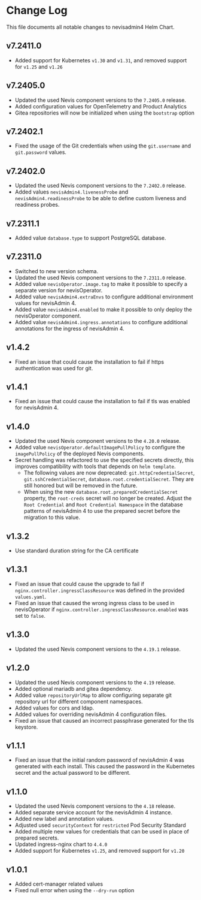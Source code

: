 # Change Log

This file documents all notable changes to nevisadmin4 Helm Chart.

## v7.2411.0

* Added support for Kubernetes `v1.30` and `v1.31`, and removed support for `v1.25` and `v1.26`

## v7.2405.0

* Updated the used Nevis component versions to the `7.2405.0` release.
* Added configuration values for OpenTelemetry and Product Analytics
* Gitea repositories will now be initialized when using the `bootstrap` option

## v7.2402.1

* Fixed the usage of the Git credentials when using the `git.username` and `git.password` values.

## v7.2402.0

* Updated the used Nevis component versions to the `7.2402.0` release.
* Added values `nevisAdmin4.livenessProbe` and `nevisAdmin4.readinessProbe` to be able to define custom liveness and readiness probes.

## v7.2311.1

* Added value `database.type` to support PostgreSQL database.

## v7.2311.0

* Switched to new version schema.
* Updated the used Nevis component versions to the `7.2311.0` release.
* Added value `nevisOperator.image.tag` to make it possible to specify a separate version for nevisOperator.
* Added value `nevisAdmin4.extraEnvs` to configure additional environment values for nevisAdmin 4.
* Added value `nevisAdmin4.enabled` to make it possible to only deploy the nevisOperator component.
* Added value `nevisAdmin4.ingress.annotations` to configure additional annotations for the ingress of nevisAdmin 4.

## v1.4.2

* Fixed an issue that could cause the installation to fail if https authentication was used for git.

## v1.4.1

* Fixed an issue that could cause the installation to fail if tls was enabled for nevisAdmin 4.

## v1.4.0

* Updated the used Nevis component versions to the `4.20.0` release.
* Added value `nevisOperator.defaultImagePullPolicy` to configure the `imagePullPolicy` of the deployed Nevis components.
* Secret handling was refactored to use the specified secrets directly, this improves compatibility with tools that depends on `helm template`.
  * The following values are now deprecated: `git.httpCredentialSecret`, `git.sshCredentialSecret`, `database.root.credentialSecret`. They are still honored but will be removed in the future.
  * When using the new `database.root.preparedCredentialSecret` property, the `root-creds` secret will no longer be created. Adjust the `Root Credential` and `Root Credential Namespace` in the database patterns of nevisAdmin 4 to use the prepared secret before the migration to this value.

## v1.3.2

* Use standard duration string for the CA certificate

## v1.3.1

* Fixed an issue that could cause the upgrade to fail if `nginx.controller.ingressClassResource` was defined in the provided `values.yaml`.
* Fixed an issue that caused the wrong ingress class to be used in nevisOperator if `nginx.controller.ingressClassResource.enabled` was set to `false`.

## v1.3.0

* Updated the used Nevis component versions to the `4.19.1` release.

## v1.2.0

* Updated the used Nevis component versions to the `4.19` release.
* Added optional mariadb and gitea dependency.
* Added value `repositoryUrlMap` to allow configuring separate git repository url for different component namespaces.
* Added values for cors and ldap.
* Added values for overriding nevisAdmin 4 configuration files.
* Fixed an issue that caused an incorrect passphrase generated for the tls keystore.

## v1.1.1

* Fixed an issue that the initial random password of nevisAdmin 4 was generated with each install. This caused the password in the Kubernetes secret and the actual password to be different.

## v1.1.0

* Updated the used Nevis component versions to the `4.18` release.
* Added separate service account for the nevisAdmin 4 instance.
* Added new label and annotation values.
* Adjusted used `securityContext` for `restricted` Pod Security Standard
* Added multiple new values for credentials that can be used in place of prepared secrets.
* Updated ingress-nginx chart to `4.4.0`
* Added support for Kubernetes `v1.25`, and removed support for `v1.20`

## v1.0.1

* Added cert-manager related values
* Fixed null error when using the `--dry-run` option
